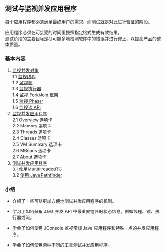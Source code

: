 ## 测试与监视并发应用程序
每个应用程序都必须满足最终用户的需求，而测试就是对此进行验证的阶段。  

应用程序必须在可接受的时间里按照指定格式生成有效结果。  
测试阶段的主要目标是尽可能多地检测软件中的错误并进行修正，以提高产品的整体质量。

### 基本内容
1.	[监视并发对象](C10监视并发对象.md)  
1.1	[监视线程](J11MonitorThread.java)  
1.2	[监视锁](J12MonitorLock.java)  
1.3	[监视执行器](J13MonitorExecutor.java)  
1.4	[监视 Fork/Join 框架](J14MonitorForkJoin.java)  
1.5	[监视 Phaser](J15MonitorPhaser.java)  
1.6	[监视流 API](J16MonitorStreamAPI.java)  
2.	[监视并发应用程序](C20监视并发应用程序.md)  
2.1	Overview 选项卡  
2.2	Memory 选项卡  
2.3	Threads 选项卡  
2.4	Classes  选项卡  
2.5	VM Summary 选项卡  
2.6	MBeans 选项卡  
2.7	About 选项卡  
3.	[测试并发应用程序](C30测试并发应用程序.md)  
3.1	[使用MultithreadedTC](C31使用MultithreadedTC.md)  
3.2	[使用 Java Pathfinder](C32.使用JavaPathfinder.md)  

### 小结
-	介绍了一些可以更加方便地测试并发应用程序的机制。

-	学习了如何获取 Java 并发 API 中最重要组件的状态信息，例如线程、锁、执行器或流。
-	学会了如何使用 JConsole 监视常规 Java 应用程序和特殊一点的并发应用程序。
-	学会了如何使用两种不同的工具测试并发应用程序。
